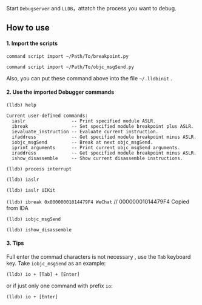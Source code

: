 

Start `Debugserver` and `LLDB`，attatch the process you want to debug.

## How to use

#### 1. Import the scripts

`command script import ~/Path/To/breakpoint.py`

`command script import ~/Path/To/objc_msgSend.py`

Also, you can put these command above into the file `~/.lldbinit` .


#### 2. Use the imported Debugger commands

`(lldb) help`

```
Current user-defined commands:
  iaslr                 -- Print specified module ASLR.
  ibreak                -- Set specified module breakpoint plus ASLR.
  ievaluate_instruction -- Evaluate current instruction.
  ifaddress             -- Get specified module breakpoint minus ASLR.
  iobjc_msgSend         -- Break at next objc_msgSend.
  iprint_arguments      -- Print current objc_msgSend arguments.
  iraddress             -- Get specified module breakpoint minus ASLR.
  ishow_disassemble     -- Show current disassemble instructions.
```

`(lldb) process interrupt`

`(lldb) iaslr`

`(lldb) iaslr UIKit`

`(lldb) ibreak 0x00000001014479F4 WeChat`		// 00000001014479F4 Copied from IDA

`(lldb) iobjc_msgSend`

`(lldb) ishow_disassemble`


#### 3. Tips

Full enter the commad characters is not necessary , use the `Tab` keyboard key. Take `iobjc_msgSend` as an example:

`(lldb) io + [Tab] + [Enter]`

or if just only one command with prefix `io`:

`(lldb) io + [Enter]`

